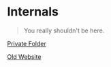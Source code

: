 # Internals

> You really shouldn't be here.

[Private Folder](https://drive.google.com/drive/folders/1OXQIMZhgb1x2PD3zKnuf0sUdlJ93bDwh)

[Old Website](https://github.com/shoesareme/OLDshoesareme.github.io)